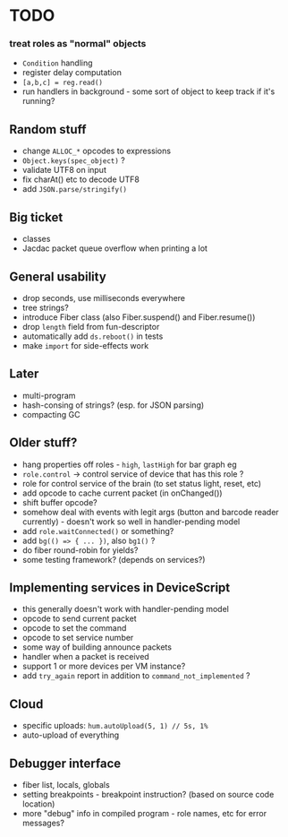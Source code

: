 # TODO

### treat roles as "normal" objects
* `Condition` handling
* register delay computation
* `[a,b,c] = reg.read()`
* run handlers in background - some sort of object to keep track if it's running?

## Random stuff
* change `ALLOC_*` opcodes to expressions
* `Object.keys(spec_object)` ?
* validate UTF8 on input
* fix charAt() etc to decode UTF8
* add `JSON.parse/stringify()`

## Big ticket
* classes
* Jacdac packet queue overflow when printing a lot

## General usability
* drop seconds, use milliseconds everywhere
* tree strings?
* introduce Fiber class (also Fiber.suspend() and Fiber.resume())
* drop `length` field from fun-descriptor
* automatically add `ds.reboot()` in tests
* make `import` for side-effects work

## Later
* multi-program
* hash-consing of strings? (esp. for JSON parsing)
* compacting GC

## Older stuff?

* hang properties off roles - `high`, `lastHigh` for bar graph eg
* `role.control` -> control service of device that has this role ?
* role for control service of the brain (to set status light, reset, etc)
* add opcode to cache current packet (in onChanged())
* shift buffer opcode?
* somehow deal with events with legit args (button and barcode reader currently) - doesn't work so well in handler-pending model
* add `role.waitConnected()` or something?
* add `bg(() => { ... })`, also `bg1()` ?
* do fiber round-robin for yields?
* some testing framework? (depends on services?)

## Implementing services in DeviceScript

* this generally doesn't work with handler-pending model
* opcode to send current packet
* opcode to set the command
* opcode to set service number
* some way of building announce packets
* handler when a packet is received
* support 1 or more devices per VM instance?
* add `try_again` report in addition to `command_not_implemented` ?

## Cloud

* specific uploads: `hum.autoUpload(5, 1) // 5s, 1%`
* auto-upload of everything

## Debugger interface

* fiber list, locals, globals
* setting breakpoints - breakpoint instruction? (based on source code location)
* more "debug" info in compiled program - role names, etc for error messages?

